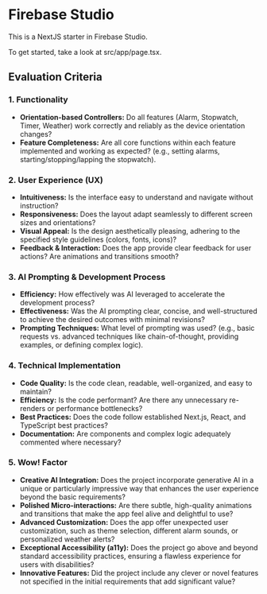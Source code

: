 # Firebase Studio

This is a NextJS starter in Firebase Studio.

To get started, take a look at src/app/page.tsx.

## Evaluation Criteria

### 1. Functionality
- **Orientation-based Controllers:** Do all features (Alarm, Stopwatch, Timer, Weather) work correctly and reliably as the device orientation changes?
- **Feature Completeness:** Are all core functions within each feature implemented and working as expected? (e.g., setting alarms, starting/stopping/lapping the stopwatch).

### 2. User Experience (UX)
- **Intuitiveness:** Is the interface easy to understand and navigate without instruction?
- **Responsiveness:** Does the layout adapt seamlessly to different screen sizes and orientations?
- **Visual Appeal:** Is the design aesthetically pleasing, adhering to the specified style guidelines (colors, fonts, icons)?
- **Feedback & Interaction:** Does the app provide clear feedback for user actions? Are animations and transitions smooth?

### 3. AI Prompting & Development Process
- **Efficiency:** How effectively was AI leveraged to accelerate the development process?
- **Effectiveness:** Was the AI prompting clear, concise, and well-structured to achieve the desired outcomes with minimal revisions?
- **Prompting Techniques:** What level of prompting was used? (e.g., basic requests vs. advanced techniques like chain-of-thought, providing examples, or defining complex logic).

### 4. Technical Implementation
- **Code Quality:** Is the code clean, readable, well-organized, and easy to maintain?
- **Efficiency:** Is the code performant? Are there any unnecessary re-renders or performance bottlenecks?
- **Best Practices:** Does the code follow established Next.js, React, and TypeScript best practices?
- **Documentation:** Are components and complex logic adequately commented where necessary?

### 5. Wow! Factor
- **Creative AI Integration:** Does the project incorporate generative AI in a unique or particularly impressive way that enhances the user experience beyond the basic requirements?
- **Polished Micro-interactions:** Are there subtle, high-quality animations and transitions that make the app feel alive and delightful to use?
- **Advanced Customization:** Does the app offer unexpected user customization, such as theme selection, different alarm sounds, or personalized weather alerts?
- **Exceptional Accessibility (a11y):** Does the project go above and beyond standard accessibility practices, ensuring a flawless experience for users with disabilities?
- **Innovative Features:** Did the project include any clever or novel features not specified in the initial requirements that add significant value?
